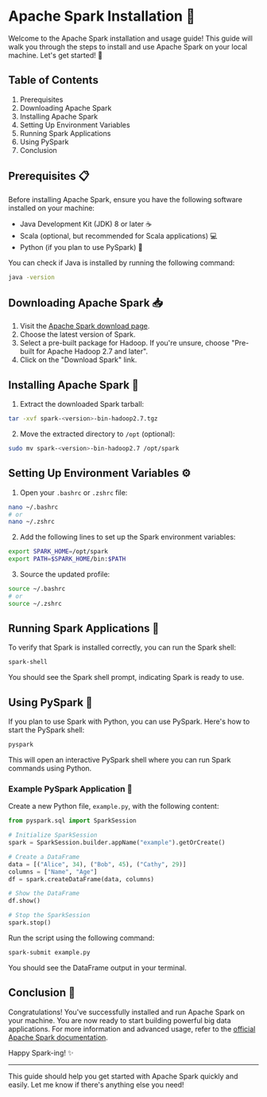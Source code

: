 # Apache Spark Installation 🚀

Welcome to the Apache Spark installation and usage guide! This guide will walk you through the steps to install and use Apache Spark on your local machine. Let's get started! 🌟

## Table of Contents
1. Prerequisites
2. Downloading Apache Spark
3. Installing Apache Spark
4. Setting Up Environment Variables
5. Running Spark Applications
6. Using PySpark
7. Conclusion

## Prerequisites 📋

Before installing Apache Spark, ensure you have the following software installed on your machine:

- Java Development Kit (JDK) 8 or later ☕
- Scala (optional, but recommended for Scala applications) 💻
- Python (if you plan to use PySpark) 🐍

You can check if Java is installed by running the following command:

```bash
java -version
```

## Downloading Apache Spark 📥

1. Visit the [Apache Spark download page](https://spark.apache.org/downloads.html).
2. Choose the latest version of Spark.
3. Select a pre-built package for Hadoop. If you're unsure, choose "Pre-built for Apache Hadoop 2.7 and later".
4. Click on the "Download Spark" link.

## Installing Apache Spark 💾

1. Extract the downloaded Spark tarball:

```bash
tar -xvf spark-<version>-bin-hadoop2.7.tgz
```

2. Move the extracted directory to `/opt` (optional):

```bash
sudo mv spark-<version>-bin-hadoop2.7 /opt/spark
```

## Setting Up Environment Variables ⚙️

1. Open your `.bashrc` or `.zshrc` file:

```bash
nano ~/.bashrc
# or
nano ~/.zshrc
```

2. Add the following lines to set up the Spark environment variables:

```bash
export SPARK_HOME=/opt/spark
export PATH=$SPARK_HOME/bin:$PATH
```

3. Source the updated profile:

```bash
source ~/.bashrc
# or
source ~/.zshrc
```

## Running Spark Applications 🏃

To verify that Spark is installed correctly, you can run the Spark shell:

```bash
spark-shell
```

You should see the Spark shell prompt, indicating Spark is ready to use.

## Using PySpark 🐍

If you plan to use Spark with Python, you can use PySpark. Here's how to start the PySpark shell:

```bash
pyspark
```

This will open an interactive PySpark shell where you can run Spark commands using Python.

### Example PySpark Application 📘

Create a new Python file, `example.py`, with the following content:

```python
from pyspark.sql import SparkSession

# Initialize SparkSession
spark = SparkSession.builder.appName("example").getOrCreate()

# Create a DataFrame
data = [("Alice", 34), ("Bob", 45), ("Cathy", 29)]
columns = ["Name", "Age"]
df = spark.createDataFrame(data, columns)

# Show the DataFrame
df.show()

# Stop the SparkSession
spark.stop()
```

Run the script using the following command:

```bash
spark-submit example.py
```

You should see the DataFrame output in your terminal.

## Conclusion 🎉

Congratulations! You've successfully installed and run Apache Spark on your machine. You are now ready to start building powerful big data applications. For more information and advanced usage, refer to the [official Apache Spark documentation](https://spark.apache.org/docs/latest/).

Happy Spark-ing! ✨

---

This guide should help you get started with Apache Spark quickly and easily. Let me know if there's anything else you need!
